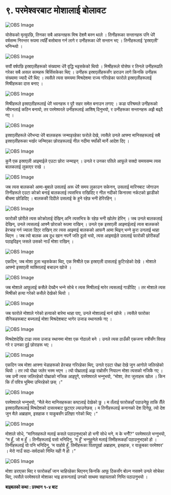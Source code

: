 # ९. परमेश्‍वरबाट मोशालाई बोलावट

![OBS Image](https://cdn.door43.org/obs/jpg/360px/obs-en-09-01.jpg)

योसेफको मृत्युपछि, तिनका सबै आफन्तहरू मिश्र देशमै बस्‍न थाले । तिनीहरूका सन्तानहरू पनि धेरै वर्षसम्म निरन्तर रूपमा त्यहिँ बसोबास गर्न लागे र उनीहरूका धेरै सन्तान भए । तिनीहरूलाई ‘इस्राएली’ भनिन्थ्यो ।

![OBS Image](https://cdn.door43.org/obs/jpg/360px/obs-en-09-02.jpg)

सयौं वर्षपछि इस्राएलीहरूको संख्यामा धेरै वृद्धि भइसकेको थियो । मिश्रीहरूले योसेफ र तिनले उनीहरूप्रति गरेका सबै असल कामहरू बिर्सिसकेका थिए । उनीहरू इस्राएलीहरूसँग डराउन लागे किनकि उनीहरू संख्यामा ज्यादै धेरै थिए । त्यसैले त्यस समयमा मिश्रदेशमा राज्य गरिरहेका फारोले इस्राएलीहरूलाई मिश्रीहरूका दास बनाए ।

![OBS Image](https://cdn.door43.org/obs/jpg/360px/obs-en-09-03.jpg)

मिश्रीहरूले इस्राएलीहरूलाई धेरै भवनहरू र पुरै सहर समेत बनाउन लगाए । कडा परिश्रमले उनीहरूको जीवनलाई कठिन बनायो, तर परमेश्‍वरले उनीहरूलाई आशिष् दिनुभयो, र उनीहरूका सन्तानहरू अझै बढ्दै गए ।

![OBS Image](https://cdn.door43.org/obs/jpg/360px/obs-en-09-04.jpg)

इस्राएलीहरूले धेरैभन्दा धेरै बालकहरू जन्माइरहेका फरोले देखे, त्यसैले उनले आफ्ना मानिसहरूलाई सबै इस्राएलीहरूका भर्खर जन्मिएका छोराहरूलाई नील नदीमा फ्याँकी मार्ने आदेश दिए ।

![OBS Image](https://cdn.door43.org/obs/jpg/360px/obs-en-09-05.jpg)

कुनै एक इस्राएली आइमाईले एउटा छोरा जन्माइन् । उनले र उनका पतिले आफूले सक्दो समयसम्म त्यस बालकलाई लुकाएर राखे ।

![OBS Image](https://cdn.door43.org/obs/jpg/360px/obs-en-09-06.jpg)

जब त्यस बालकको आमा-बुबाले उसलाई अरू धेरै समय लुकाउन सकेनन्, उसलाई मारिनबाट जोगाउन तिनीहरूले एउटा कोक्रो बनाई बालकलाई त्यसभित्र राखिदिए र नील नदीको किनारमा नर्कटको झाडीको बीचमा छोडिदिए । बालककी दिदीले उसलाई के हुने रहेछ भनी हेरिरहिन् ।

![OBS Image](https://cdn.door43.org/obs/jpg/360px/obs-en-09-07.jpg)

फारोकी छोरीले त्यस कोक्रोलाई देखिन् अनि त्यसभित्र के रहेछ भनी खोलेर हेरिन् । जब उनले बालकलाई देखिन्, उनले त्यसलाई आफ्नै छोराको रूपमा राखिन् । उनले एक इस्राएली आइमाईलाई त्यस बालकको हेरचाह गर्न ज्याला दिएर राखिन् तर त्यस आइमाई बालकको आफनै आमा थिइन् भन्‍ने कुरा उनलाई थाहा थिएन । जब त्यो बालक अब दूध खान नपर्ने जति ठूलो भयो, त्यस आइमाईले उसलाई फारोकी छोरीकहाँ पठाइदिइन् जसले उसको नाउँ मोशा राखिन् ।

![OBS Image](https://cdn.door43.org/obs/jpg/360px/obs-en-09-08.jpg)

एकदिन, जब मोशा ठूला भइसकेका थिए, एक मिश्रीले एक इस्राएली दासलाई कुटिरहेको देखे । मोशाले आफ्नो इस्राएली व्‍यक्त्तिलाई बचाउन खोजे ।

![OBS Image](https://cdn.door43.org/obs/jpg/360px/obs-en-09-09.jpg)

जब मोशाले आफूलाई कसैले देख्दैन भन्‍ने सोचे र त्यस मिश्रीलाई मारेर त्यसलाई गाडीदिए । तर मोशाले त्यस मिश्रीको हत्या गरेको कसैले देखेको थियो ।

![OBS Image](https://cdn.door43.org/obs/jpg/360px/obs-en-09-10.jpg)

जब फारोले मोशाले गरेको हत्याको बारेमा थाहा पाए, उनले मोशालाई मार्न खोजे । त्यसैले फारोका सैनिकहरूबाट बच्‍नलाई मोशा मिश्रदेशबाट भागेर उजाड स्थानतर्फ गए ।

![OBS Image](https://cdn.door43.org/obs/jpg/360px/obs-en-09-11.jpg)

मिश्रदेशदेखि टाढा त्यस उजाड स्थानमा मोशा एक गोठालो बने । उनले त्यस ठाउँकी एकजना स्‍त्रीसँग विवाह गरे र उनका दुई छोराहरू भए ।

![OBS Image](https://cdn.door43.org/obs/jpg/360px/obs-en-09-12.jpg)

एकदिन जब मोशा आफ्ना भेडाहरूको हेरचाह गरिरहेका थिए, उनले एउटा पोथ्रा देखे जुन आगोले जलिरहेको थियो । तर त्यो पोथ्रा जलेर भस्म भएन । त्यो पोथ्रालाई अझ राम्रोसँग नियाल्न मोशा त्यसको नजिकै गए । जब उनी त्यस जलिरहेको पोथ्राको नजिक आइपुगे, परमेश्‍वरले भन्‍नुभयो, “मोशा, तेरा जुत्ताहरू खोल । किन कि तँ पवित्र भूमिमा उभिरहेको छस् ।”

![OBS Image](https://cdn.door43.org/obs/jpg/360px/obs-en-09-13.jpg)

परमेश्‍वरले भन्‍नुभयो, “मैले मेरा मानिसहरूका कष्टलाई देखेको छु । म तँलाई फारोकहाँ पठाउनेछु ताकि तैँले इस्राएलीहरूलाई मिश्रदेशको दासत्वबाट छुटाएर ल्याउनेछस् । म तिनीहरूलाई कनानको देश दिनेछु, त्यो देश जुन मैले अब्राहाम, इसहाक र याकूबसँग प्रतिज्ञा गरेको थिए ।”

![OBS Image](https://cdn.door43.org/obs/jpg/360px/obs-en-09-14.jpg)

मोशाले सोधे, “मानिसहरूले मलाई कसले पठाउनुभएको हो भनी सोधे भने, म के भनौँ?” परमेश्‍वरले भन्‍नुभयो, “म हुँ, जो म हुँ । तिनीहरूलाई यसो भनिदिनु, ‘म हुँ’ भन्‍नुहुनेले मलाई तिमीहरूकहाँ पठाउनुभएको हो । तिनीहरूलाई यो पनि भनिदिनु, ‘म याहोवे हुँ, तिमीहरूका पितापूर्खा अब्राहाम, इसहाक, र याकूबका परमेश्‍वर’ । मेरो नाउँ सदा-सर्वदाको निम्ति यही नै हो ।”

![OBS Image](https://cdn.door43.org/obs/jpg/360px/obs-en-09-15.jpg)

मोशा डराएका थिए र फारोकहाँ जान चाहिरहेका थिएनन् किनकि आफू ठिकसँग बोल्न नसक्ने उनले सोचेका थिए, त्यसैले परमेश्‍वरले मोशाका भाइ हारूनलाई उनको साथमा सहायताको निम्ति पठाउनुभयो ।

__बाइबलको कथा : प्रस्थान १-४ बाट__
